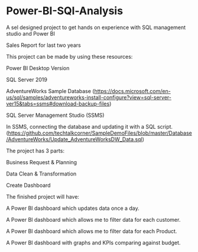 # Power-BI-SQl-Analysis
A sel designed project to get hands on experience with SQL management studio and Power BI


Sales Report for last two years


This project can be made by using these resources:

Power BI Desktop Version

SQL Server 2019

AdventureWorks Sample Database (https://docs.microsoft.com/en-us/sql/samples/adventureworks-install-configure?view=sql-server-ver15&tabs=ssms#download-backup-files)

SQL Server Management Studio (SSMS)

In SSMS, connecting the database and updating it with a SQL script. (https://github.com/techtalkcorner/SampleDemoFiles/blob/master/Database/AdventureWorks/Update_AdventureWorksDW_Data.sql)


The project has 3 parts:

Business Request & Planning

Data Clean & Transformation

Create Dashboard


The finished project will have:

A Power BI dashboard which updates data once a day.

A Power BI dashboard which allows me to filter data for each customer.

A Power BI dashboard which allows me to filter data for each Product.

A Power BI dashboard with graphs and KPIs comparing against budget.
